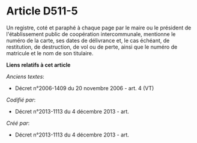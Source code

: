 # Article D511-5

Un registre, coté et paraphé à chaque page par le maire ou le président de l'établissement public de coopération
intercommunale, mentionne le numéro de la carte, ses dates de délivrance et, le cas échéant, de restitution, de destruction,
de vol ou de perte, ainsi que le numéro de matricule et le nom de son titulaire.

**Liens relatifs à cet article**

_Anciens textes_:

  - Décret n°2006-1409 du 20 novembre 2006 - art. 4 (VT)

_Codifié par_:

  - Décret n°2013-1113 du 4 décembre 2013 - art.

_Créé par_:

  - Décret n°2013-1113 du 4 décembre 2013 - art.
